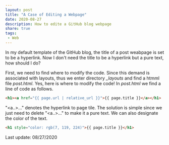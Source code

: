 ```yaml
---
layout: post
title: "A Case of Editing a Webpage"
date: 2020-08-27
description: How to edite a GitHub blog webpage
share: true
tags:
 - Web
---
```


In my default template of the GitHub blog, the title of a post weabpage is set to be a hyperlink. Now I don't need the title to be a hyperlink but a pure text, how should I do?

First, we need to find where to modify the code. Since this demand is associated with layouts, thus we enter directory *_layouts* and find a htmml file *post.html*. Yes, here is where to modify the code! In *post.html* we find a line of code as follows.

```html
<h1><a href="{{ page.url | relative_url }}">{{ page.title }}</a></h1>
```
"<a..>...</a>" denotes the hyperlink to page tile. The solution is simple since we just need to delete "<a..>...</a>" to make it a pure text. We can also designate the color of the text.

```html
<h1 style="color: rgb(7, 119, 224)">{{ page.title }}</h1>
```

Last update: 08/27/2020
